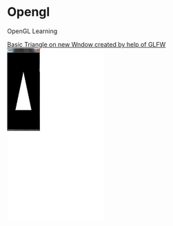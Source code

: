 # Opengl
OpenGL Learning

[Basic Triangle on new Wndow created by help of GLFW](../../tree/f7a58077c2a7cf9498d23549fdd765589de1ab5d)
<img src="https://github.com/devanshugarg1994/Opengl/blob/master/ScreenShoots/Traingle.png" width="225" height="400" />


